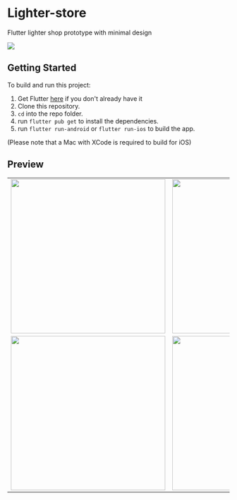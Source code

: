 # Lighter-store
Flutter lighter shop prototype with minimal design

<a href='https://www.buymeacoffee.com/OsmanyCruz' target="_blank" rel="noopener noreferrer"><img src="https://www.buymeacoffee.com/assets/img/custom_images/orange_img.png"/></a>



## Getting Started
To build and run this project:

1. Get Flutter [here](https://flutter.dev) if you don't already have it
2. Clone this repository.
3. `cd` into the repo folder.
4. run `flutter pub get` to install the dependencies.
5. run `flutter run-android` or `flutter run-ios` to build the app.

(Please note that a Mac with XCode is required to build for iOS)


## Preview

| |  | 
| -------- | -------- | 
| <img src="https://i.ibb.co/ctx1MCt/20210818-214250.gif" height="350" />     | <img src="https://i.ibb.co/TP2H4Ts/20210819-122217.gif" height="350" />     | 
| <img src="https://i.ibb.co/S0Xgkjd/20210818-220626.gif" height="350" />      |   <img src="https://i.ibb.co/2sRnVD3/20210818-220917.gif" height="350" />   | 